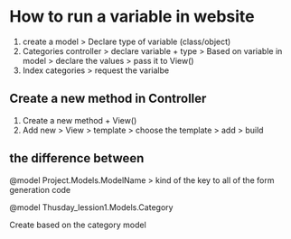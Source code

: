 # How to run a variable in website

1. create a model > Declare type of variable (class/object)
2. Categories controller > declare variable + type > Based on variable in model > declare the values > pass it to View()
3. Index categories > request the varialbe

## Create a new method in Controller

1. Create a new method + View()
2. Add new > View > template > choose the template > add > build

## the difference between 



@model Project.Models.ModelName > kind of the key to all of the form generation code 

@model Thusday_lession1.Models.Category

Create based  on the category model 